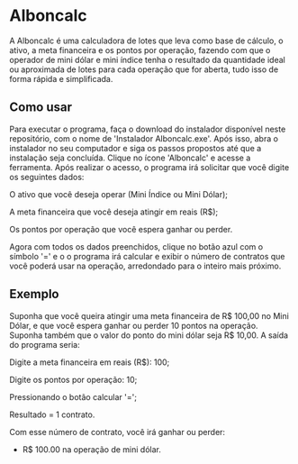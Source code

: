 # Alboncalc

A Alboncalc é uma calculadora de lotes que leva como base de cálculo, o ativo, a meta financeira e os pontos por operação, fazendo com que o operador de mini dólar e mini índice tenha o resultado da quantidade ideal ou aproximada de lotes para cada operação que for aberta, tudo isso de forma rápida e simplificada.

## Como usar
Para executar o programa, faça o download do instalador disponível neste repositório, com o nome de 'Instalador Alboncalc.exe'. Após isso, abra o instalador no seu computador e siga os passos propostos até que a instalação seja concluída. Clique no ícone 'Alboncalc' e acesse a ferramenta. Após realizar o acesso, o programa irá solicitar que você digite os seguintes dados:

O ativo que você deseja operar (Mini Índice ou Mini Dólar);

A meta financeira que você deseja atingir em reais (R$);

Os pontos por operação que você espera ganhar ou perder.

Agora com todos os dados preenchidos, clique no botão azul com o símbolo '=' e o o programa irá calcular e exibir o número de contratos que você poderá usar na operação, arredondado para o inteiro mais próximo.

## Exemplo
Suponha que você queira atingir uma meta financeira de R$ 100,00 no Mini Dólar, e que você espera ganhar ou perder 10 pontos na operação. Suponha também que o valor do ponto do mini dólar seja R$ 10,00. A saída do programa seria:

Digite a meta financeira em reais (R$): 100;

Digite os pontos por operação: 10;

Pressionando o botão calcular '=';

Resultado = 1 contrato.

Com esse número de contrato, você irá ganhar ou perder:

- R$ 100.00 na operação de mini dólar.
